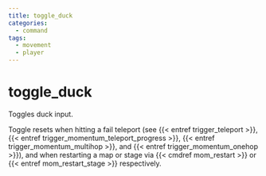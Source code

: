 ```yaml
---
title: toggle_duck
categories:
  - command
tags:
  - movement
  - player
---
```


# toggle_duck

Toggles duck input.

Toggle resets when hitting a fail teleport (see {{< entref trigger_teleport >}}, {{< entref trigger_momentum_teleport_progress >}}, {{< entref trigger_momentum_multihop >}}, and {{< entref trigger_momentum_onehop >}}), and when restarting a map or stage via {{< cmdref mom_restart >}} or {{< entref mom_restart_stage >}} respectively.